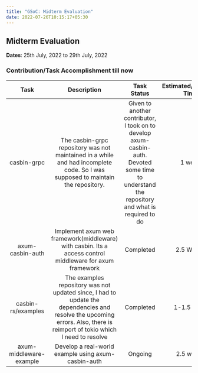 ```yaml
---
title: "GSoC: Midterm Evaluation"
date: 2022-07-26T10:15:17+05:30
---
```


## Midterm Evaluation ##

**Dates**: 25th July, 2022 to 29th July, 2022

### Contribution/Task Accomplishment till now ###

| Task        | Description   |  Task Status  | Estimated/Required Time|
| :---:        |    :----:     |          :---: |   :---:|
| casbin-grpc | The casbin-grpc repository was not maintained in a while and had incomplete code. So I was supposed to maintain the repository.      | Given to another contributor, I took on to develop axum-casbin-auth. Devoted some time to understand the repository and what is required to do  | 1 week  |
| axum-casbin-auth   | Implement axum web framework(middleware) with casbin. Its a access control middleware for axum framework       |   Completed     | 2.5 Weeks |
| casbin-rs/examples   | The examples repository was not updated since, I had to update the dependencies and resolve the upcoming errors. Also, there is reimport of tokio which I need to resolve        | Completed      | 1-1.5 week |
| axum-middleware-example   | Develop a real-world example using axum-casbin-auth  | Ongoing      | 2.5 weeks |

